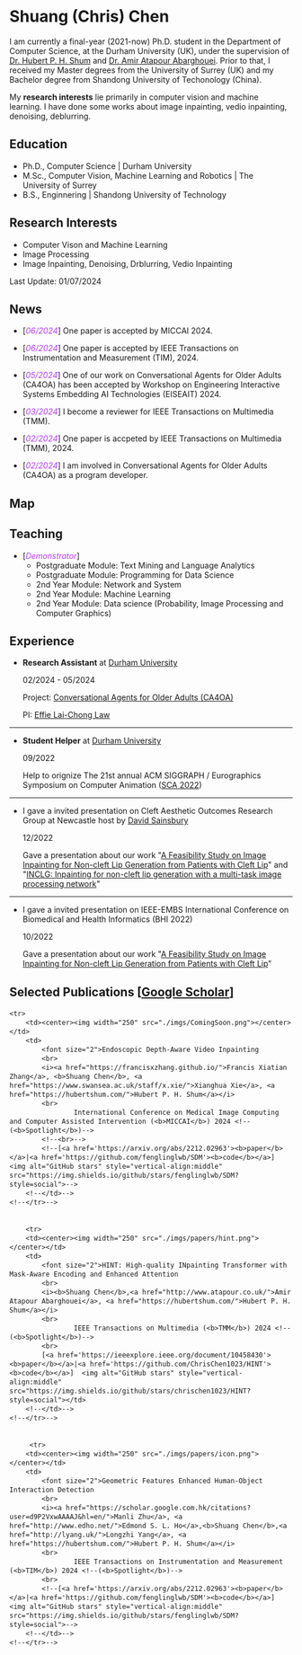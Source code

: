 # Shuang (Chris) Chen
I am currently a final-year (2021-now) Ph.D. student in the Department of Computer Science, at the Durham University (UK), under the supervision of <a href="https://hubertshum.com/">Dr. Hubert P. H. Shum</a> and <a href="http://www.atapour.co.uk/">Dr. Amir Atapour Abarghouei</a>. Prior to that, I received my Master degrees from the University of Surrey (UK) and my Bachelor degree from Shandong University of Techonology (China).


My **research interests** lie primarily in computer vision and machine learning. I have done some works about image inpainting, vedio inpainting, denoising, deblurring.
<!--#### Technical Skills: Python, MATLAB, Android Studio-->

## Education
- Ph.D., Computer Science | Durham University							       		
- M.Sc., Computer Vision, Machine Learning and Robotics | The University of Surrey	        		
- B.S., Enginnering | Shandong University of Technology

## Research Interests
- Computer Vison and Machine Learning
- Image Processing
- Image Inpainting, Denoising, Drblurring, Vedio Inpainting


Last Update: 01/07/2024

## News
- [<em><a style="color: #B23AF4">06/2024</a></em>] One paper is accepted by MICCAI 2024.
  
- [<em><a style="color: #B23AF4">06/2024</a></em>] One paper is accepted by IEEE Transactions on Instrumentation and Measurement (TIM), 2024.
  
- [<em><a style="color: #B23AF4">05/2024</a></em>] One of our work on Conversational Agents for Older Adults (CA4OA) has been accepted by Workshop on Engineering Interactive Systems Embedding AI Technologies (EISEAIT) 2024.

- [<em><a style="color: #B23AF4">03/2024</a></em>] I become a reviewer for IEEE Transactions on Multimedia (TMM).
  
- [<em><a style="color: #B23AF4">02/2024</a></em>] One paper is accpeted by IEEE Transactions on Multimedia (TMM), 2024.
  
- [<em><a style="color: #B23AF4">02/2024</a></em>] I am involved in Conversational Agents for Older Adults (CA4OA) as a program developer.


## Map
<a class="pull-right" href="#">
    <script type="text/javascript" id="clustrmaps" src="//clustrmaps.com/map_v2.js?d=xfHZrCwVWeTUpPyh_V2GIKfmaVidU6pmDdDrefgq0yE&cl=ffffff&w=a"></script>
</a>

## Teaching
- [<em><a style="color: #B23AF4">Demonstrator</a></em>]
	- Postgraduate Module: Text Mining and Language Analytics
	- Postgraduate Module: Programming for Data Science
	- 2nd Year Module: Network and System
	- 2nd Year Module: Machine Learning
	- 2nd Year Module: Data science (Probability, Image Processing and Computer Graphics)
   
## Experience
- <b>Research Assistant</b> at <a href="https://www.durham.ac.uk/">Durham University</a>

	02/2024 - 05/2024

	Project: <a href="https://aihs.webspace.durham.ac.uk/conversational-agents-for-older-adults-ca4oa/#:~:text=Trustworthy%20conversational%20agents%20(CAs)%20can,and%20cannot%20benefit%20from%20them.">Conversational Agents for Older Adults (CA4OA)</a>
 
	PI: <a href="https://www.durham.ac.uk/staff/lai-chong-law/">Effie Lai-Chong Law</a>
--------------------------------------------------
- <b>Student Helper</b> at <a href="https://www.durham.ac.uk//">Durham University</a>

	09/2022

   	Help to orignize The 21st annual ACM SIGGRAPH / Eurographics Symposium on Computer Animation (<a href="https://computeranimation.org/2022/index.html">SCA 2022</a>)
--------------------------------------------------
- I gave a invited presentation on Cleft Aesthetic Outcomes Research Group at Newcastle host by <a href="https://www.newcastle-hospitals.nhs.uk/consultants/mr-david-sainsbury/">David Sainsbury</a>

	12/2022

	Gave a presentation about our work "<a href="https://ieeexplore.ieee.org/abstract/document/9926917">A Feasibility Study on Image Inpainting for Non-cleft Lip Generation from Patients with Cleft Lip</a>" and "<a href="https://www.sciencedirect.com/science/article/pii/S2665963823000544">INCLG: Inpainting for non-cleft lip generation with a multi-task image processing network</a>"

--------------------------------------------------
- I gave a invited presentation on IEEE-EMBS International Conference on Biomedical and Health Informatics (BHI 2022)

	10/2022

	Gave a presentation about our work "<a href="https://ieeexplore.ieee.org/abstract/document/9926917">A Feasibility Study on Image Inpainting for Non-cleft Lip Generation from Patients with Cleft Lip</a>"
   
## Selected Publications [<a href="https://scholar.google.com/citations?hl=en&user=tRLJ2X4AAAAJ">Google Scholar</a>]
<table id="tbPublications" width="100%" style="border-collapse:separate; border-spacing:0px 10px;">
	<tbody>

	<tr>
		<td><center><img width="250" src="./imgs/ComingSoon.png"></center></td>
		<td>
			<font size="2">Endoscopic Depth-Aware Video Inpainting 
			<br>
			<i><a href="https://francisxzhang.github.io/">Francis Xiatian Zhang</a>, <b>Shuang Chen</b>, <a href="https://www.swansea.ac.uk/staff/x.xie/">Xianghua Xie</a>, <a href="https://hubertshum.com/">Hubert P. H. Shum</a></i>
			<br>
            		International Conference on Medical Image Computing and Computer Assisted Intervention (<b>MICCAI</b>) 2024 <!--(<b>Spotlight</b>)-->
			<!--<br>-->
			<!--[<a href='https://arxiv.org/abs/2212.02963'><b>paper</b></a>|<a href='https://github.com/fenglinglwb/SDM'><b>code</b></a>]  <img alt="GitHub stars" style="vertical-align:middle" src="https://img.shields.io/github/stars/fenglinglwb/SDM?style=social">-->
		<!--</td>-->
	<!--</tr>-->


        <tr>
		<td><center><img width="250" src="./imgs/papers/hint.png"></center></td>
		<td>
			<font size="2">HINT: High-quality INpainting Transformer with Mask-Aware Encoding and Enhanced Attention
			<br>
   			<i><b>Shuang Chen</b>,<a href="http://www.atapour.co.uk/">Amir Atapour Abarghouei</a>, <a href="https://hubertshum.com/">Hubert P. H. Shum</a></i>
			<br>
            		IEEE Transactions on Multimedia (<b>TMM</b>) 2024 <!--(<b>Spotlight</b>)-->
			<br>
			[<a href='https://ieeexplore.ieee.org/document/10458430'><b>paper</b></a>|<a href='https://github.com/ChrisChen1023/HINT'><b>code</b></a>]  <img alt="GitHub stars" style="vertical-align:middle" src="https://img.shields.io/github/stars/chrischen1023/HINT?style=social"></td>
		<!--</td>-->
	<!--</tr>-->

 
         <tr>
		<td><center><img width="250" src="./imgs/papers/icon.png"></center></td>
		<td>
			<font size="2">Geometric Features Enhanced Human-Object Interaction Detection 
			<br>
			<i><a href="https://scholar.google.com.hk/citations?user=d9P2VxwAAAAJ&hl=en/">Manli Zhu</a>, <a href="http://www.edho.net/">Edmond S. L. Ho</a>,<b>Shuang Chen</b>,<a href="http://lyang.uk/">Longzhi Yang</a>, <a href="https://hubertshum.com/">Hubert P. H. Shum</a></i>
			<br>
            		IEEE Transactions on Instrumentation and Measurement (<b>TIM</b>) 2024 <!--(<b>Spotlight</b>)-->
			<br>
			<!--[<a href='https://arxiv.org/abs/2212.02963'><b>paper</b></a>|<a href='https://github.com/fenglinglwb/SDM'><b>code</b></a>]  <img alt="GitHub stars" style="vertical-align:middle" src="https://img.shields.io/github/stars/fenglinglwb/SDM?style=social">-->
		<!--</td>-->
	<!--</tr>-->
<!--</tbody>-->
<!--</table>-->





<!--
## Work Experience
**Data Scientist @ Toyota Financial Services (_June 2022 - Present_)**
- Uncovered and corrected missing step in production data pipeline which impacted over 70% of active accounts
- Redeveloped loan originations model which resulted in 50% improvement in model performance and saving 1 million dollars in potential losses

**Data Science Consultant @ Shawhin Talebi Ventures LLC (_December 2020 - Present_)**
- Conducted data collection, processing, and analysis for novel study evaluating the impact of over 300 biometrics variables on human performance in hyper-realistic, live-fire training scenarios
- Applied unsupervised deep learning approaches to longitudinal ICU data to discover novel sepsis sub-phenotypes

## Projects
### Data-Driven EEG Band Discovery with Decision Trees
[Publication](https://www.mdpi.com/1424-8220/22/8/3048)

Developed objective strategy for discovering optimal EEG bands based on signal power spectra using **Python**. This data-driven approach led to better characterization of the underlying power spectrum by identifying bands that outperformed the more commonly used band boundaries by a factor of two. The proposed method provides a fully automated and flexible approach to capturing key signal components and possibly discovering new indices of brain activity.

![EEG Band Discovery](/assets/img/eeg_band_discovery.jpeg)

### Decoding Physical and Cognitive Impacts of Particulate Matter Concentrations at Ultra-Fine Scales
[Publication](https://www.mdpi.com/1424-8220/22/11/4240)

Used **Matlab** to train over 100 machine learning models which estimated particulate matter concentrations based on a suite of over 300 biometric variables. We found biometric variables can be used to accurately estimate particulate matter concentrations at ultra-fine spatial scales with high fidelity (r2 = 0.91) and that smaller particles are better estimated than larger ones. Inferring environmental conditions solely from biometric measurements allows us to disentangle key interactions between the environment and the body.

![Bike Study](/assets/img/bike_study.jpeg)

## Talks & Lectures
- Causality: The new science of an old question - GSP Seminar, Fall 2021
- Guest Lecture: Dimensionality Reduction - Big Data and Machine Learning for Scientific Discovery (PHYS 5336), Spring 2021
- Guest Lecture: Fourier and Wavelet Transforms - Scientific Computing (PHYS 5315), Fall 2020
- A Brief Introduction to Optimization - GSP Seminar, Fall 2019
- Weeks of Welcome Poster Competition - UTD, Fall 2019
- A Brief Introduction to Networks - GSP Seminar, Spring 2019

- [Data Science YouTube](https://www.youtube.com/channel/UCa9gErQ9AE5jT2DZLjXBIdA)

## Publications
1. Talebi S., Lary D.J., Wijeratne L. OH., and Lary, T. Modeling Autonomic Pupillary Responses from External Stimuli Using Machine Learning (2019). DOI: 10.26717/BJSTR.2019.20.003446
2. Wijeratne, L.O.; Kiv, D.R.; Aker, A.R.; Talebi, S.; Lary, D.J. Using Machine Learning for the Calibration of Airborne Particulate Sensors. Sensors 2020, 20, 99.
3. Lary, D.J.; Schaefer, D.; Waczak, J.; Aker, A.; Barbosa, A.; Wijeratne, L.O.H.; Talebi, S.; Fernando, B.; Sadler, J.; Lary, T.; Lary, M.D. Autonomous Learning of New Environments with a Robotic Team Employing Hyper-Spectral Remote Sensing, Comprehensive In-Situ Sensing and Machine Learning. Sensors 2021, 21, 2240. https://doi.org/10.3390/s21062240
4. Zhang, Y.; Wijeratne, L.O.H.; Talebi, S.; Lary, D.J. Machine Learning for Light Sensor Calibration. Sensors 2021, 21, 6259. https://doi.org/10.3390/s21186259
5. Talebi, S.; Waczak, J.; Fernando, B.; Sridhar, A.; Lary, D.J. Data-Driven EEG Band Discovery with Decision Trees. Preprints 2022, 2022030145 (doi: 10.20944/preprints202203.0145.v1).
6. Fernando, B.A.; Sridhar, A.; Talebi, S.; Waczak, J.; Lary, D.J. Unsupervised Blink Detection Using Eye Aspect Ratio Values. Preprints 2022, 2022030200 (doi: 10.20944/preprints202203.0200.v1).
7. Talebi, S. et al. Decoding Physical and Cognitive Impacts of PM Concentrations at Ultra-fine Scales, 29 March 2022, PREPRINT (Version 1) available at Research Square [https://doi.org/10.21203/rs.3.rs-1499191/v1]
8. Lary, D.J. et al. (2022). Machine Learning, Big Data, and Spatial Tools: A Combination to Reveal Complex Facts That Impact Environmental Health. In: Faruque, F.S. (eds) Geospatial Technology for Human Well-Being and Health. Springer, Cham. https://doi.org/10.1007/978-3-030-71377-5_12
9. Wijerante, L.O.H. et al. (2022). Advancement in Airborne Particulate Estimation Using Machine Learning. In: Faruque, F.S. (eds) Geospatial Technology for Human Well-Being and Health. Springer, Cham. https://doi.org/10.1007/978-3-030-71377-5_13

- [Data Science Blog](https://medium.com/@shawhin)



-->







<!--
**ChrisChen1023/chrischen1023** is a ✨ _special_ ✨ repository because its `README.md` (this file) appears on your GitHub profile.

Here are some ideas to get you started:

- 🔭 I’m currently working on ...
- 🌱 I’m currently learning ...
- 👯 I’m looking to collaborate on ...
- 🤔 I’m looking for help with ...
- 💬 Ask me about ...
- 📫 How to reach me: ...
- 😄 Pronouns: ...
- ⚡ Fun fact: ...
-->
